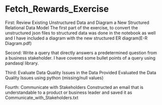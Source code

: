 # Fetch_Rewards_Exercise

First: Review Existing Unstructured Data and Diagram a New Structured Relational Data Model
The first part of the exercise, to convert the unstructured json files to structured data was done in the notebook as well
and I have included a diagram with the new structured ER diagram(E-R Diagram.pdf)

Second: Write a query that directly answers a predetermined question from a business stakeholder.
I have covered some bullet points of a query using pandasql library.

Third: Evaluate Data Quality Issues in the Data Provided
Evaluated the Data Quality Issues using python (missing/null values)

Fourth: Communicate with Stakeholders
Constructed an email that is understandable to a product or business leader and saved it as Communicate_with_Stakeholders.txt
